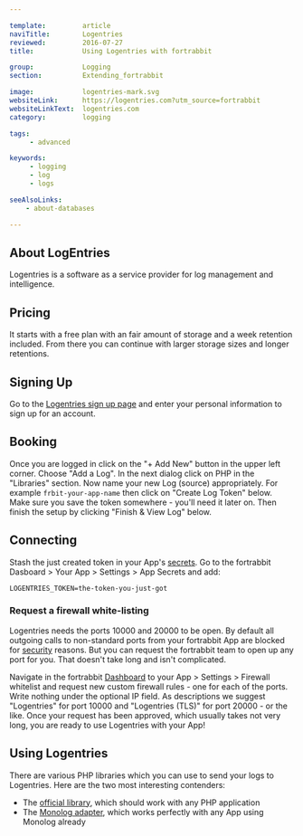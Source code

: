 ```yaml
---

template:         article
naviTitle:        Logentries
reviewed:         2016-07-27
title:            Using Logentries with fortrabbit

group:            Logging
section:          Extending_fortrabbit

image:            logentries-mark.svg
websiteLink:      https://logentries.com?utm_source=fortrabbit
websiteLinkText:  logentries.com
category:         logging

tags:
     - advanced

keywords:
     - logging
     - log
     - logs

seeAlsoLinks:
    - about-databases

---
```



## About LogEntries

Logentries is a software as a service provider for log management and intelligence.


## Pricing

It starts with a free plan with an fair amount of storage and a week retention included. From there you can continue with larger storage sizes and longer retentions.


## Signing Up

Go to the [Logentries sign up page](https://logentries.com/get-started-now/?utm_referrer=https%3A%2F%2Fhelp.fortrabbit.com&utm_source=fortrabbit) and enter your personal information to sign up for an account.


## Booking

Once you are logged in click on the "+ Add New" button in the upper left corner. Choose "Add a Log". In the next dialog click on PHP in the "Libraries" section. Now name your new Log (source) appropriately. For example `frbit-your-app-name` then click on "Create Log Token" below. Make sure you save the token somewhere - you'll need it later on. Then finish the setup by clicking "Finish & View Log" below.

## Connecting

Stash the just created token in your App's [secrets](app-secrets). Go to the fortrabbit Dasboard > Your App > Settings > App Secrets and add:

```plain
LOGENTRIES_TOKEN=the-token-you-just-got
```

### Request a firewall white-listing

Logentries needs the ports 10000 and 20000 to be open. By default all outgoing calls to non-standard ports from your fortrabbit App are blocked for [security](security) reasons. But you can request the fortrabbit team to open up any port for you. That doesn't take long and isn't complicated.

Navigate in the fortrabbit [Dashboard](dashboard) to your App > Settings > Firewall whitelist and request new custom firewall rules - one for each of the ports. Write nothing under the optional IP field. As descriptions we suggest "Logentries" for port 10000 and "Logentries (TLS)" for port 20000 - or the like. Once your request has been approved, which usually takes not very long, you are ready to use Logentries with your App!

## Using Logentries

There are various PHP libraries which you can use to send your logs to Logentries. Here are the two most interesting contenders:

* The [official library](https://github.com/logentries/le_php), which should work with any PHP application
* The [Monolog adapter](https://github.com/logentries/logentries-monolog-handler), which works perfectly with any App using Monolog already

